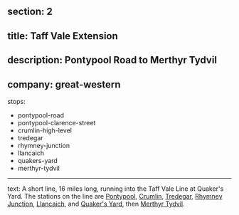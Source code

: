 section: 2
----
title: Taff Vale Extension
----
description: Pontypool Road to Merthyr Tydvil
----
company: great-western
----
stops:
- pontypool-road
- pontypool-clarence-street
- crumlin-high-level
- tredegar
- rhymney-junction
- llancaich
- quakers-yard
- merthyr-tydvil
----
text: A short line, 16 miles long, running into the Taff Vale Line at Quaker's Yard. The stations on the line are [Pontypool](/stations/pontypool-road), [Crumlin](/stations/crumlin-high-level), [Tredegar](/stations/tredegar), [Rhymney Junction](/stations/rhymney-junction), [Llancaich](/stations/llancaich), and [Quaker's Yard](/stations/quakers-yard), then [Merthyr Tydvil](/stations/merthyr-tydfil).

